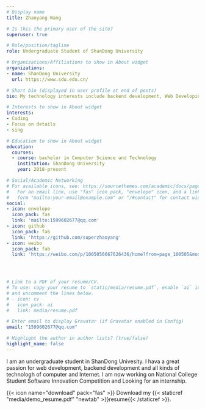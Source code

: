 ```yaml
---
# Display name
title: Zhaoyang Wang

# Is this the primary user of the site?
superuser: true

# Role/position/tagline
role: Undergraduate Student of ShanDong University

# Organizations/Affiliations to show in About widget
organizations:
- name: ShanDong University
  url: https://www.sdu.edu.cn/

# Short bio (displayed in user profile at end of posts)
bio: My technology interests include backend development, Web Developing and all kinds of technology of computer and Internet.

# Interests to show in About widget
interests:
- Coding
- Focus on details
- sing

# Education to show in About widget
education:
  courses:
  - course: bachelor in Computer Science and Technology
    institution: ShanDong University
    year: 2018-present

# Social/Academic Networking
# For available icons, see: https://sourcethemes.com/academic/docs/page-builder/#icons
#   For an email link, use "fas" icon pack, "envelope" icon, and a link in the
#   form "mailto:your-email@example.com" or "/#contact" for contact widget.
social:
- icon: envelope
  icon_pack: fas
  link: 'mailto:1599602677@qq.com'
- icon: github
  icon_pack: fab
  link: 'https://github.com/superzhaoyang'
- icon: weibo
  icon_pack: fab
  link: 'https://weibo.com/p/1005056667626436/home?from=page_100505&mod=TAB&is_all=1#place'

  


# Link to a PDF of your resume/CV.
# To use: copy your resume to `static/media/resume.pdf`, enable `ai` icons in `params.toml`, 
# and uncomment the lines below.
# - icon: cv
#   icon_pack: ai
#   link: media/resume.pdf

# Enter email to display Gravatar (if Gravatar enabled in Config)
email: "1599602677@qq.com"

# Highlight the author in author lists? (true/false)
highlight_name: false
---
```

I am an undergraduate student in ShanDong Univesity. I hava a great passion for web development, backend development and all kinds of technologh of computer and Internet. I am now working on National College Student Software Innovation Competition and Looking for an internship.

{{< icon name="download" pack="fas" >}} Download my {{< staticref "media/demo_resume.pdf" "newtab" >}}resume{{< /staticref >}}.
